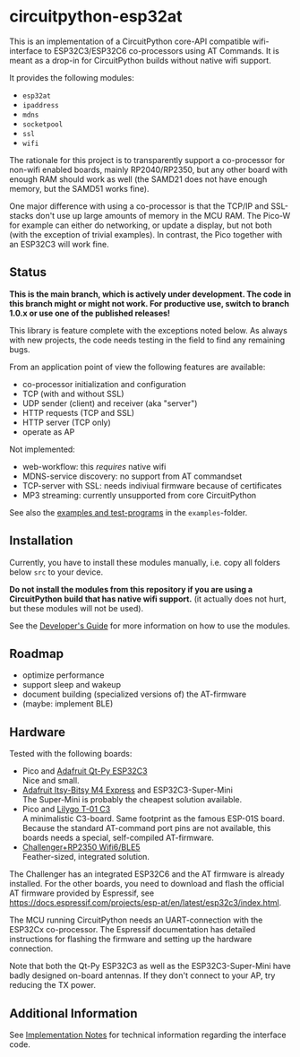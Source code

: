 circuitpython-esp32at
=====================

This is an implementation of a CircuitPython core-API compatible
wifi-interface to ESP32C3/ESP32C6 co-processors using AT Commands. It
is meant as a drop-in for CircuitPython builds without native wifi
support.

It provides the following modules:

  - `esp32at`
  - `ipaddress`
  - `mdns`
  - `socketpool`
  - `ssl`
  - `wifi`

The rationale for this project is to transparently support a
co-processor for non-wifi enabled boards, mainly RP2040/RP2350, but
any other board with enough RAM should work as well (the SAMD21 does
not have enough memory, but the SAMD51 works fine).

One major difference with using a co-processor is that the TCP/IP and
SSL-stacks don't use up large amounts of memory in the MCU RAM. The
Pico-W for example can either do networking, or update a display, but
not both (with the exception of trivial examples). In contrast, the
Pico together with an ESP32C3 will work fine.


Status
------

**This is the main branch, which is actively under development. The
code in this branch might or might not work.  For productive use,
switch to branch 1.0.x or use one of the published releases!**

This library is feature complete with the exceptions noted below. As
always with new projects, the code needs testing in the field to find
any remaining bugs.

From an application point of view the following features are available:

  - co-processor initialization and configuration
  - TCP (with and without SSL)
  - UDP sender (client) and receiver (aka "server")
  - HTTP requests (TCP and SSL)
  - HTTP server (TCP only)<br>
  - operate as AP

Not implemented:

  - web-workflow: this *requires* native wifi
  - MDNS-service discovery: no support from AT commandset
  - TCP-server with SSL: needs indiviual firmware because of certificates
  - MP3 streaming: currently unsupported from core CircuitPython

See also the [examples and test-programs](./examples/README.md) in the
`examples`-folder.


Installation
------------

Currently, you have to install these modules manually, i.e. copy
all folders below `src` to your device.

**Do not install the modules from this repository if you are using a
CircuitPython build that has native wifi support.** (it actually does not
hurt, but these modules will not be used).

See the [Developer's Guide](./doc/dev_guide.md) for more information on
how to use the modules.


Roadmap
-------

  - optimize performance
  - support sleep and wakeup
  - document building (specialized versions of) the AT-firmware
  - (maybe: implement BLE)


Hardware
--------

Tested with the following boards:

  - Pico and [Adafruit Qt-Py ESP32C3](https://www.adafruit.com/product/5405)<br>
    Nice and small.
  - [Adafruit Itsy-Bitsy M4 Express](https://www.adafruit.com/product/3800) and ESP32C3-Super-Mini<br>
    The Super-Mini is probably the cheapest solution available.
  - Pico and [Lilygo T-01 C3](https://www.lilygo.cc/products/t-01c3)<br>
    A minimalistic C3-board. Same footprint as the famous ESP-01S board.
    Because the standard AT-command port pins are not available, this
    boards needs a special, self-compiled AT-firmware.
  - [Challenger+RP2350 Wifi6/BLE5](https://ilabs.se/challenger-rp2350-wifi-ble/)<br>
    Feather-sized, integrated solution.

The Challenger has an integrated ESP32C6 and the AT firmware is
already installed. For the other boards, you need to download and
flash the official AT firmware provided by Espressif, see
<https://docs.espressif.com/projects/esp-at/en/latest/esp32c3/index.html>.

The MCU running CircuitPython needs an UART-connection with the ESP32Cx
co-processor. The Espressif documentation has detailed instructions
for flashing the firmware and setting up the hardware connection.

Note that both the Qt-Py ESP32C3 as well as the ESP32C3-Super-Mini have
badly designed on-board antennas. If they don't connect to your AP, try
reducing the TX power.



Additional Information
----------------------

See [Implementation Notes](./doc/impl_notes.md) for technical information
regarding the interface code.

